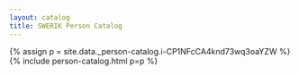 ```yaml
---
layout: catalog
title: SWERIK Person Catalog
---
```

{% assign p = site.data._person-catalog.i-CP1NFcCA4knd73wq3oaYZW %}
{% include person-catalog.html p=p %}


